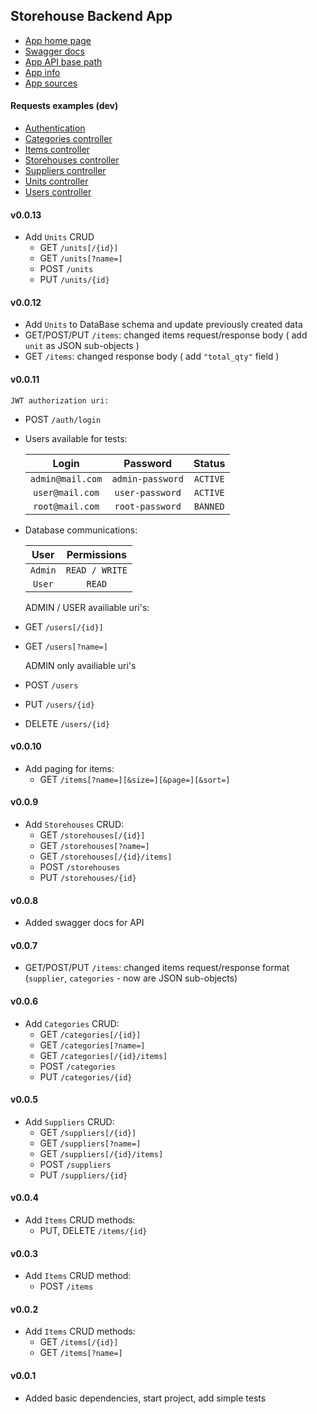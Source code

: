 Storehouse Backend App
---

- [App home page](https://gb-storehouse.herokuapp.com)
- [Swagger docs](https://gb-storehouse.herokuapp.com/swagger-ui.html)
- [App API base path](https://gb-storehouse.herokuapp.com/api/v1)
- [App info](https://gb-storehouse.herokuapp.com/check/info)
- [App sources](https://github.com/VaolEr/GB-spring-boot-app)

#### Requests examples (dev)
   - [Authentication](src/test/idea-http-client/authentication.http)
   - [Categories controller](src/test/idea-http-client/categories.http)
   - [Items controller](src/test/idea-http-client/items.http)
   - [Storehouses controller](src/test/idea-http-client/storehouses.http)
   - [Suppliers controller](src/test/idea-http-client/suppliers.http)
   - [Units controller](src/test/idea-http-client/units.http)
   - [Users controller](src/test/idea-http-client/users.http)

#### v0.0.13
- Add `Units` CRUD
    - GET `/units[/{id}]`
    - GET `/units[?name=]`
    - POST `/units`
    - PUT `/units/{id}`

#### v0.0.12
- Add `Units` to DataBase schema and update previously created data
- GET/POST/PUT `/items`: changed items request/response body ( add `unit` as JSON sub-objects )
- GET `/items`: changed response body ( add `"total_qty"` field )

#### v0.0.11
    JWT authorization uri:
- POST `/auth/login`
  

- Users available for tests:

    | Login | Password | Status |
    | :---: | :---: | :---: |
    |`admin@mail.com`|`admin-password`| `ACTIVE`|
    |`user@mail.com`| `user-password`| `ACTIVE`|
    |`root@mail.com`| `root-password`| `BANNED`|

- Database communications:

    | User | Permissions |
    | :---: | :---: |
    |`Admin`|  `READ / WRITE` 
    |`User`|  `READ` |


    ADMIN / USER  availiable  uri's:
- GET `/users[/{id}]`   
- GET `/users[?name=]`
  

    ADMIN only availiable  uri's
- POST `/users`         
- PUT `/users/{id}`     
- DELETE `/users/{id}`  

#### v0.0.10
- Add paging for items:
    - GET `/items[?name=][&size=][&page=][&sort=]`

#### v0.0.9
- Add `Storehouses` CRUD:
    - GET `/storehouses[/{id}]`
    - GET `/storehouses[?name=]`
    - GET `/storehouses[/{id}/items]`
    - POST `/storehouses`
    - PUT `/storehouses/{id}`

#### v0.0.8
- Added swagger docs for API

#### v0.0.7
- GET/POST/PUT `/items`: changed items request/response format (`supplier`, `categories` - now are JSON sub-objects)

#### v0.0.6
- Add `Categories` CRUD:
    - GET `/categories[/{id}]`
    - GET `/categories[?name=]`
    - GET `/categories[/{id}/items]`
    - POST `/categories`
    - PUT `/categories/{id}`

#### v0.0.5
- Add `Suppliers` CRUD:
    - GET `/suppliers[/{id}]`
    - GET `/suppliers[?name=]`
    - GET `/suppliers[/{id}/items]`
    - POST `/suppliers`
    - PUT `/suppliers/{id}`

#### v0.0.4
- Add `Items` CRUD methods:
    - PUT, DELETE `/items/{id}`

#### v0.0.3
- Add `Items` CRUD method:
    - POST `/items`

#### v0.0.2
- Add `Items` CRUD methods:
    - GET `/items[/{id}]`
    - GET `/items[?name=]`

#### v0.0.1
- Added basic dependencies, start project, add simple tests
